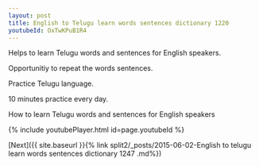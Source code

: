 ```yaml
---
layout: post
title: English to Telugu learn words sentences dictionary 1220 
youtubeId: OxTwKPuB1R4
---
```

 
 
Helps to learn Telugu words and sentences for English speakers.

Opportunitiy to repeat the words sentences. 

Practice Telugu language. 
 
10 minutes practice every day. 
 
How to learn Telugu words and sentences for English speakers 
 
{% include youtubePlayer.html id=page.youtubeId %}
 
 
[Next]({{ site.baseurl }}{% link  split2/_posts/2015-06-02-English to telugu learn words sentences dictionary 1247 .md%})
 
